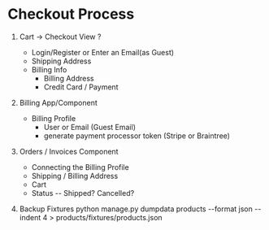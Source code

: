 # Checkout Process

1. Cart -> Checkout View
    ?
    - Login/Register or Enter an Email(as Guest)
    - Shipping Address
    - Billing Info
        - Billing Address
        - Credit Card / Payment

2. Billing App/Component
    - Billing Profile
        - User or Email (Guest Email)
        - generate payment processor token (Stripe or Braintree)

3. Orders / Invoices Component
    - Connecting the Billing Profile
    - Shipping / Billing Address
    - Cart
    - Status -- Shipped? Cancelled?

4. Backup Fixtures
    python manage.py dumpdata products --format json --indent 4 > products/fixtures/products.json